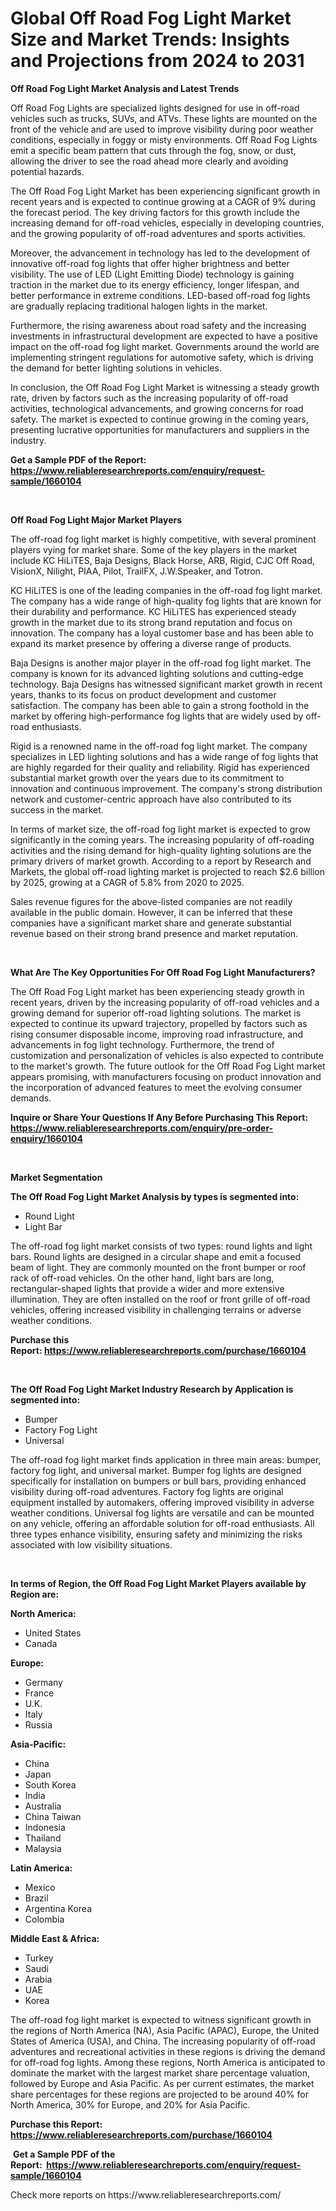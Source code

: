 <p><h1>Global Off Road Fog Light Market Size and Market Trends: Insights and Projections from 2024 to 2031</h1></p><p><strong>Off Road Fog Light Market Analysis and Latest Trends</strong></p>
<p><p>Off Road Fog Lights are specialized lights designed for use in off-road vehicles such as trucks, SUVs, and ATVs. These lights are mounted on the front of the vehicle and are used to improve visibility during poor weather conditions, especially in foggy or misty environments. Off Road Fog Lights emit a specific beam pattern that cuts through the fog, snow, or dust, allowing the driver to see the road ahead more clearly and avoiding potential hazards.</p><p>The Off Road Fog Light Market has been experiencing significant growth in recent years and is expected to continue growing at a CAGR of 9% during the forecast period. The key driving factors for this growth include the increasing demand for off-road vehicles, especially in developing countries, and the growing popularity of off-road adventures and sports activities.</p><p>Moreover, the advancement in technology has led to the development of innovative off-road fog lights that offer higher brightness and better visibility. The use of LED (Light Emitting Diode) technology is gaining traction in the market due to its energy efficiency, longer lifespan, and better performance in extreme conditions. LED-based off-road fog lights are gradually replacing traditional halogen lights in the market.</p><p>Furthermore, the rising awareness about road safety and the increasing investments in infrastructural development are expected to have a positive impact on the off-road fog light market. Governments around the world are implementing stringent regulations for automotive safety, which is driving the demand for better lighting solutions in vehicles.</p><p>In conclusion, the Off Road Fog Light Market is witnessing a steady growth rate, driven by factors such as the increasing popularity of off-road activities, technological advancements, and growing concerns for road safety. The market is expected to continue growing in the coming years, presenting lucrative opportunities for manufacturers and suppliers in the industry.</p></p>
<p><strong>Get a Sample PDF of the Report:&nbsp; <a href="https://www.reliableresearchreports.com/enquiry/request-sample/1660104">https://www.reliableresearchreports.com/enquiry/request-sample/1660104</a></strong></p>
<p>&nbsp;</p>
<p><strong>Off Road Fog Light Major Market Players</strong></p>
<p><p>The off-road fog light market is highly competitive, with several prominent players vying for market share. Some of the key players in the market include KC HiLiTES, Baja Designs, Black Horse, ARB, Rigid, CJC Off Road, VisionX, Nilight, PIAA, Pilot, TrailFX, J.W.Speaker, and Totron. </p><p>KC HiLiTES is one of the leading companies in the off-road fog light market. The company has a wide range of high-quality fog lights that are known for their durability and performance. KC HiLiTES has experienced steady growth in the market due to its strong brand reputation and focus on innovation. The company has a loyal customer base and has been able to expand its market presence by offering a diverse range of products.</p><p>Baja Designs is another major player in the off-road fog light market. The company is known for its advanced lighting solutions and cutting-edge technology. Baja Designs has witnessed significant market growth in recent years, thanks to its focus on product development and customer satisfaction. The company has been able to gain a strong foothold in the market by offering high-performance fog lights that are widely used by off-road enthusiasts.</p><p>Rigid is a renowned name in the off-road fog light market. The company specializes in LED lighting solutions and has a wide range of fog lights that are highly regarded for their quality and reliability. Rigid has experienced substantial market growth over the years due to its commitment to innovation and continuous improvement. The company's strong distribution network and customer-centric approach have also contributed to its success in the market.</p><p>In terms of market size, the off-road fog light market is expected to grow significantly in the coming years. The increasing popularity of off-roading activities and the rising demand for high-quality lighting solutions are the primary drivers of market growth. According to a report by Research and Markets, the global off-road lighting market is projected to reach $2.6 billion by 2025, growing at a CAGR of 5.8% from 2020 to 2025.</p><p>Sales revenue figures for the above-listed companies are not readily available in the public domain. However, it can be inferred that these companies have a significant market share and generate substantial revenue based on their strong brand presence and market reputation.</p></p>
<p>&nbsp;</p>
<p><strong>What Are The Key Opportunities For Off Road Fog Light Manufacturers?</strong></p>
<p><p>The Off Road Fog Light market has been experiencing steady growth in recent years, driven by the increasing popularity of off-road vehicles and a growing demand for superior off-road lighting solutions. The market is expected to continue its upward trajectory, propelled by factors such as rising consumer disposable income, improving road infrastructure, and advancements in fog light technology. Furthermore, the trend of customization and personalization of vehicles is also expected to contribute to the market's growth. The future outlook for the Off Road Fog Light market appears promising, with manufacturers focusing on product innovation and the incorporation of advanced features to meet the evolving consumer demands.</p></p>
<p><strong>Inquire or Share Your Questions If Any Before Purchasing This Report: <a href="https://www.reliableresearchreports.com/enquiry/pre-order-enquiry/1660104">https://www.reliableresearchreports.com/enquiry/pre-order-enquiry/1660104</a></strong></p>
<p>&nbsp;</p>
<p><strong>Market Segmentation</strong></p>
<p><strong>The Off Road Fog Light Market Analysis by types is segmented into:</strong></p>
<p><ul><li>Round Light</li><li>Light Bar</li></ul></p>
<p><p>The off-road fog light market consists of two types: round lights and light bars. Round lights are designed in a circular shape and emit a focused beam of light. They are commonly mounted on the front bumper or roof rack of off-road vehicles. On the other hand, light bars are long, rectangular-shaped lights that provide a wider and more extensive illumination. They are often installed on the roof or front grille of off-road vehicles, offering increased visibility in challenging terrains or adverse weather conditions.</p></p>
<p><strong>Purchase this Report:&nbsp;<a href="https://www.reliableresearchreports.com/purchase/1660104">https://www.reliableresearchreports.com/purchase/1660104</a></strong></p>
<p>&nbsp;</p>
<p><strong>The Off Road Fog Light Market Industry Research by Application is segmented into:</strong></p>
<p><ul><li>Bumper</li><li>Factory Fog Light</li><li>Universal</li></ul></p>
<p><p>The off-road fog light market finds application in three main areas: bumper, factory fog light, and universal market. Bumper fog lights are designed specifically for installation on bumpers or bull bars, providing enhanced visibility during off-road adventures. Factory fog lights are original equipment installed by automakers, offering improved visibility in adverse weather conditions. Universal fog lights are versatile and can be mounted on any vehicle, offering an affordable solution for off-road enthusiasts. All three types enhance visibility, ensuring safety and minimizing the risks associated with low visibility situations.</p></p>
<p>&nbsp;</p>
<p><strong>In terms of Region, the Off Road Fog Light Market Players available by Region are:</strong></p>
<p>
    <p> <strong> North America: </strong>
        <ul>
            <li>United States</li>
            <li>Canada</li>
        </ul>
        </p> 
    <p> <strong> Europe: </strong>
        <ul>
            <li>Germany</li>
            <li>France</li>
            <li>U.K.</li>
            <li>Italy</li>
            <li>Russia</li>
        </ul>
        </p> 
    <p> <strong> Asia-Pacific: </strong>
        <ul>
            <li>China</li>
            <li>Japan</li>
            <li>South Korea</li>
            <li>India</li>
            <li>Australia</li>
            <li>China Taiwan</li>
            <li>Indonesia</li>
            <li>Thailand</li>
            <li>Malaysia</li>
        </ul>
        </p> 
    <p> <strong> Latin America: </strong>
        <ul>
            <li>Mexico</li>
            <li>Brazil</li>
            <li>Argentina Korea</li>
            <li>Colombia</li>
        </ul>
        </p> 
    <p> <strong> Middle East & Africa: </strong>
        <ul>
            <li>Turkey</li>
            <li>Saudi</li>
            <li>Arabia</li>
            <li>UAE</li>
            <li>Korea</li>
        </ul>
    </p>
    </p>
<p><p>The off-road fog light market is expected to witness significant growth in the regions of North America (NA), Asia Pacific (APAC), Europe, the United States of America (USA), and China. The increasing popularity of off-road adventures and recreational activities in these regions is driving the demand for off-road fog lights. Among these regions, North America is anticipated to dominate the market with the largest market share percentage valuation, followed by Europe and Asia Pacific. As per current estimates, the market share percentages for these regions are projected to be around 40% for North America, 30% for Europe, and 20% for Asia Pacific.</p></p>
<p><strong>Purchase this Report: <a href="https://www.reliableresearchreports.com/purchase/1660104">https://www.reliableresearchreports.com/purchase/1660104</a></strong></p>
<p>&nbsp;<strong>Get a Sample PDF of the Report:&nbsp;&nbsp;<a href="https://www.reliableresearchreports.com/enquiry/request-sample/1660104">https://www.reliableresearchreports.com/enquiry/request-sample/1660104</a></strong></p>
<p><strong></strong></p>
<p>Check more reports on https://www.reliableresearchreports.com/</p>